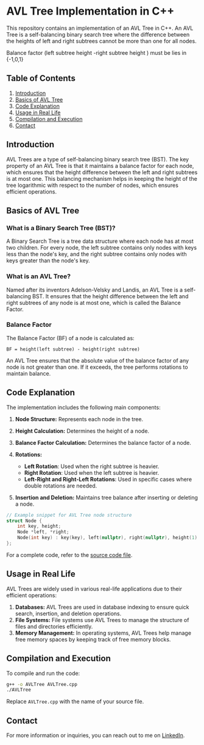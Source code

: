 # AVL Tree Implementation in C++

This repository contains an implementation of an AVL Tree in C++. An AVL Tree is a self-balancing binary search tree where the difference between the heights of left and right subtrees cannot be more than one for all nodes.

Balance factor (left subtree height -right subtree height ) must be lies in {-1,0,1}

## Table of Contents

1. [Introduction](#introduction)
2. [Basics of AVL Tree](#basics-of-avl-tree)
3. [Code Explanation](#code-explanation)
4. [Usage in Real Life](#usage-in-real-life)
5. [Compilation and Execution](#compilation-and-execution)
6. [Contact](#contact)

## Introduction

AVL Trees are a type of self-balancing binary search tree (BST). The key property of an AVL Tree is that it maintains a balance factor for each node, which ensures that the height difference between the left and right subtrees is at most one. This balancing mechanism helps in keeping the height of the tree logarithmic with respect to the number of nodes, which ensures efficient operations.

## Basics of AVL Tree

### What is a Binary Search Tree (BST)?

A Binary Search Tree is a tree data structure where each node has at most two children. For every node, the left subtree contains only nodes with keys less than the node's key, and the right subtree contains only nodes with keys greater than the node's key.

### What is an AVL Tree?

Named after its inventors Adelson-Velsky and Landis, an AVL Tree is a self-balancing BST. It ensures that the height difference between the left and right subtrees of any node is at most one, which is called the Balance Factor.

### Balance Factor

The Balance Factor (BF) of a node is calculated as:

```
BF = height(left subtree) - height(right subtree)
```

An AVL Tree ensures that the absolute value of the balance factor of any node is not greater than one. If it exceeds, the tree performs rotations to maintain balance.

## Code Explanation

The implementation includes the following main components:

1. **Node Structure:** Represents each node in the tree.
2. **Height Calculation:** Determines the height of a node.
3. **Balance Factor Calculation:** Determines the balance factor of a node.
4. **Rotations:** 
   - **Left Rotation**: Used when the right subtree is heavier.
   - **Right Rotation**: Used when the left subtree is heavier.
   - **Left-Right and Right-Left Rotations**: Used in specific cases where double rotations are needed.

5. **Insertion and Deletion:** Maintains tree balance after inserting or deleting a node.

```cpp
// Example snippet for AVL Tree node structure
struct Node {
    int key, height;
    Node *left, *right;
    Node(int key) : key(key), left(nullptr), right(nullptr), height(1) {}
};
```

For a complete code, refer to the [source code file](path/to/your/source/file.cpp).

## Usage in Real Life

AVL Trees are widely used in various real-life applications due to their efficient operations:

1. **Databases:** AVL Trees are used in database indexing to ensure quick search, insertion, and deletion operations.
2. **File Systems:** File systems use AVL Trees to manage the structure of files and directories efficiently.
3. **Memory Management:** In operating systems, AVL Trees help manage free memory spaces by keeping track of free memory blocks.

## Compilation and Execution

To compile and run the code:

```bash
g++ -o AVLTree AVLTree.cpp
./AVLTree
```

Replace `AVLTree.cpp` with the name of your source file.

## Contact

For more information or inquiries, you can reach out to me on [LinkedIn](https://www.linkedin.com/in/shivam-chaturvedi-77629321a).
